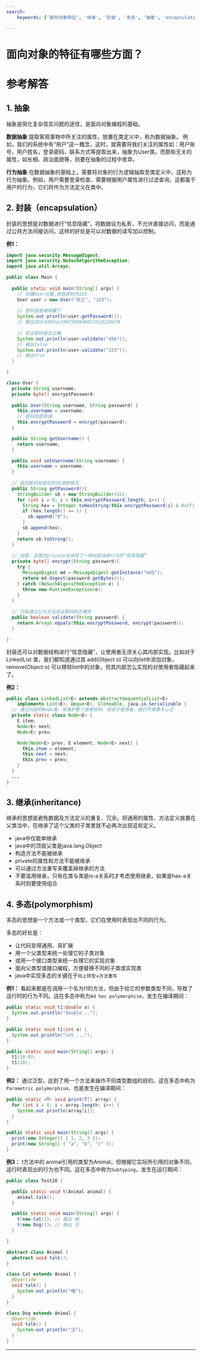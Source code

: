 ```yaml
---
search:
    keywords: ['面向对象特征', '继承', '封装', '多态', '抽象', 'encapsulation','inheritance','polymorphism','oop']

---
```



# 面向对象的特征有哪些方面？

# 参考解答

## 1. 抽象
抽象是简化复杂现实问题的途径，是面向对象编程的基础。

**数据抽象**
提取客观事物中所关注的属性，放置在类定义中，称为数据抽象。
例如，我们的系统中有“用户”这一概念，这时，就需要将我们关注的属性如：用户账号，用户姓名，登录密码，联系方式等提取出来，抽象为User类。而那些无关的属性，如长相、政治面貌等，则要在抽象的过程中舍弃。

**行为抽象**
在数据抽象的基础上，需要将对象的行为逻辑抽取至类定义中，这称为行为抽象。例如，用户需要登录检查、需要根据用户属性进行过滤查询，这都属于用户的行为，它们将作为方法定义在类中。


## 2. 封装（encapsulation）
封装的思想是对数据进行“信息隐藏”，将数据设为私有，不允许直接访问，而是通过公共方法间接访问，这样的好处是可以对数据的读写加以控制。

**例1：**

```java
import java.security.MessageDigest;
import java.security.NoSuchAlgorithmException;
import java.util.Arrays;

public class Main {
  
  public static void main(String[] args) {
    // 创建User对象,原始密码为123
    User user = new User("张三", "123");
    
    // 密码信息被隐藏了
    System.out.println(user.getPassword());
    // 输出202cb962ac59075b964b07152d234b70
    
    // 验证密码是否正确
    System.out.println(user.validate("456"));
    // 输出false
    System.out.println(user.validate("123"));
    // 输出true
  }

}

class User {
  private String username;
  private byte[] encryptPassword;
  
  public User(String username, String password) {
    this.username = username;
    // 密码加密存储
    this.encryptPassword = encrypt(password);
  }

  public String getUsername() {
    return username;
  }

  public void setUsername(String username) {
    this.username = username;
  }
  
  // 返回密码加密后的16进制格式
  public String getPassword(){
    StringBuilder sb = new StringBuilder(32);
    for (int i = 0; i < this.encryptPassword.length; i++) {    
      String hex = Integer.toHexString(this.encryptPassword[i] & 0xFF);    
      if (hex.length() == 1) {    
        sb.append("0");    
      }    
      sb.append(hex);
    }
    return sb.toString();
  }
  
  // 加密，这里的private也体现了一种加密这种行为的“信息隐藏”
  private byte[] encrypt(String password){
    try {
      MessageDigest md = MessageDigest.getInstance("md5");
      return md.digest(password.getBytes());
    } catch (NoSuchAlgorithmException e) {
      throw new RuntimeException(e);
    }
  }
  
  // 只能通过公共方法验证密码的正确性
  public boolean validate(String password) {
    return Arrays.equals(this.encryptPassword, encrypt(password));
  }

}
```

封装还可以对数据结构进行“信息隐藏”，让使用者无须关心其内部实现。比如对于LinkedList 类，我们都知道通过其 add(Object o) 可以向list中添加对象，remove(Object o) 可以移除list中的对象，但其内部怎么实现的对使用者隐藏起来了。


**例2：**

```java
public class LinkedList<E> extends AbstractSequentialList<E>
    implements List<E>, Deque<E>, Cloneable, java.io.Serializable {
  // 通过内部的Node类，来维护整个链表结构，但对于使用者，我们不需要关心它
  private static class Node<E> {
    E item;
    Node<E> next;
    Node<E> prev;

    Node(Node<E> prev, E element, Node<E> next) {
      this.item = element;
      this.next = next;
      this.prev = prev;
    }
  }
  ...
}
```

## 3. 继承(inheritance)
继承的思想是避免数据及方法定义的重复、冗余。将通用的属性、方法定义放置在父类当中，在继承了这个父类的子类里就不必再次出现这些定义。
* java中仅能单继承
* java中的顶层父类是java.lang.Object
* 构造方法不能被继承
* private的属性和方法不能被继承
* 可以通过方法重写来覆盖掉继承的方法
* 不要滥用继承，只有在类与类是is-a关系时才考虑使用继承，如果是has-a关系时则要使用组合

## 4. 多态(polymorphism)
多态的思想是一个方法或一个类型，它们在使用时表现出不同的行为。

多态的好处是：
* 让代码变得通用、易扩展
* 用一个父类型来统一处理它的子类对象
* 或用一个接口类型来统一处理它的实现对象
* 面向父类型或接口编程，方便替换不同的子类或实现类
* java中实现多态的关键在于`向上转型`+`方法重写`

**例1：**
看起来都是在调用一个名为t1的方法，但由于给它的参数类型不同，导致了运行时的行为不同。这在多态中称为`Ad hoc polymorphism`，发生在编译期间：
```java
public static void t1(double a) {
  System.out.println("double...");
}

public static void t1(int a) {
  System.out.println("int ...");
}

public static void main(String[] args) {
  t1(10.0);
  t1(10);
}
```

**例2：**
通过泛型，达到了用一个方法来操作不同类型数组的目的。这在多态中称为`Parametric polymorphism`，也是发生在编译期间：
```java
public static <T> void print(T[] array) {
  for (int i = 0; i < array.length; i++) {
    System.out.println(array[i]);
  }
}

public static void main(String[] args) {
  print(new Integer[] { 1, 2, 3 });
  print(new String[] { "a", "b", "c" });
}
```

**例3：**
t方法中的 animal引用的类型为Animal，但根据它实际所引用的对象不同，运行时表现出的行为也不同。这在多态中称为`Subtyping`，发生在运行期间：

```java
public class Test20 {

  public static void t(Animal animal) {
    animal.talk();
  }

  public static void main(String[] args) {
    t(new Cat()); // 输出 喵
    t(new Dog()); // 输出 汪
  }

}

abstract class Animal {
  abstract void talk();
}

class Cat extends Animal {
  @Override
  void talk() {
    System.out.println("喵");
  }
}

class Dog extends Animal {
  @Override
  void talk() {
    System.out.println("汪");
  }
}
```

---



